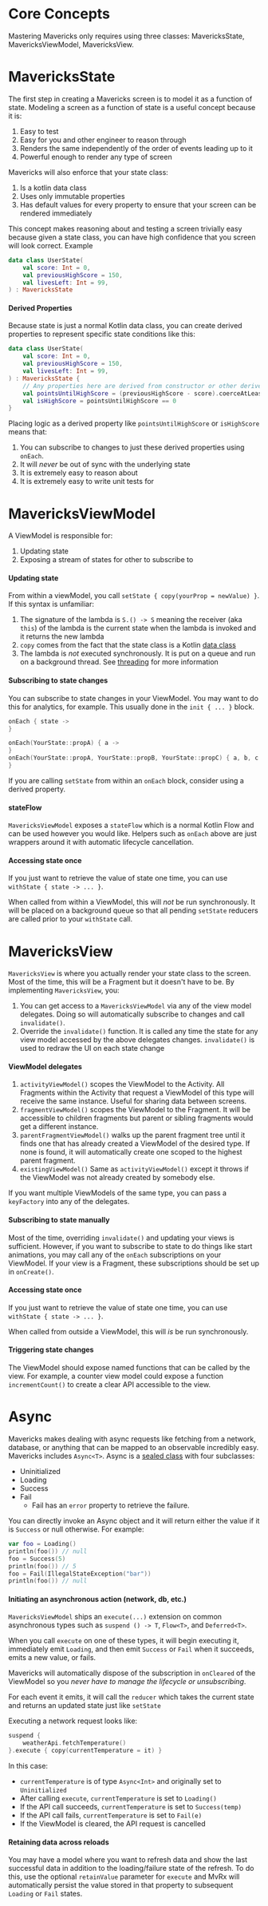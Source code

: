 # Core Concepts
Mastering Mavericks only requires using three classes: MavericksState, MavericksViewModel, MavericksView.

# MavericksState
The first step in creating a Mavericks screen is to model it as a function of state. Modeling a screen as a function of state is a useful concept because it is:
1. Easy to test
1. Easy for you and other engineer to reason through
1. Renders the same independently of the order of events leading up to it
1. Powerful enough to render any type of screen

Mavericks will also enforce that your state class:
1. Is a kotlin data class
1. Uses only immutable properties
1. Has default values for every property to ensure that your screen can be rendered immediately

This concept makes reasoning about and testing a screen trivially easy because given a state class, you can have high confidence that you screen will look correct.
Example
```kotlin
data class UserState(
    val score: Int = 0,
    val previousHighScore = 150,
    val livesLeft: Int = 99,
) : MavericksState
```

#### Derived Properties
Because state is just a normal Kotlin data class, you can create derived properties to represent specific state conditions like this:
```kotlin
data class UserState(
    val score: Int = 0,
    val previousHighScore = 150,
    val livesLeft: Int = 99,
) : MavericksState {
    // Any properties here are derived from constructor or other derived properties
    val pointsUntilHighScore = (previousHighScore - score).coerceAtLeast(0)
    val isHighScore = pointsUntilHighScore == 0
}
```
Placing logic as a derived property like `pointsUntilHighScore` or `isHighScore` means that:
1. You can subscribe to changes to just these derived properties using `onEach`.
1. It will _never_ be out of sync with the underlying state
1. It is extremely easy to reason about
1. It is extremely easy to write unit tests for

# MavericksViewModel

A ViewModel is responsible for:
1. Updating state
2. Exposing a stream of states for other to subscribe to

#### Updating state
From within a viewModel, you call `setState { copy(yourProp = newValue) }`. If this syntax is unfamiliar:
1. The signature of the lambda is `S.() -> S` meaning the receiver (aka `this`) of the lambda is the current state when the lambda is invoked and it returns the new lambda
1. `copy` comes from the fact that the state class is a Kotlin [data class](https://kotlinlang.org/docs/reference/data-classes.html)
1. The lambda is _not_ executed synchronously. It is put on a queue and run on a background thread. See [threading](threading.md) for more information

#### Subscribing to state changes
You can subscribe to state changes in your ViewModel. You may want to do this for analytics, for example. This usually done in the `init { ... }` block.

```kotlin
onEach { state ->
}
```

```kotlin
onEach(YourState::propA) { a ->
}
onEach(YourState::propA, YourState::propB, YourState::propC) { a, b, c ->
}
```
If you are calling `setState` from within an `onEach` block, consider using a derived property.

#### stateFlow
`MavericksViewModel` exposes a `stateFlow` which is a normal Kotlin Flow and can be used however you would like. Helpers such as `onEach` above are just wrappers around it with automatic lifecycle cancellation.

#### Accessing state once
If you just want to retrieve the value of state one time, you can use `withState { state -> ... }`.

When called from within a ViewModel, this will _not_ be run synchronously. It will be placed on a background queue so that all pending `setState` reducers are called prior to your `withState` call.

# MavericksView
`MavericksView` is where you actually render your state class to the screen. Most of the time, this will be a Fragment but it doesn't have to be.
By implementing `MavericksView`, you:
1. You can get access to a `MavericksViewModel` via any of the view model delegates. Doing so will automatically subscribe to changes and call `invalidate()`.
1. Override the `invalidate()` function. It is called any time the state for any view model accessed by the above delegates changes. `invalidate()` is used to redraw the UI on each state change

#### ViewModel delegates
1. `activityViewModel()` scopes the ViewModel to the Activity. All Fragments within the Activity that request a ViewModel of this type will receive the same instance. Useful for sharing data between screens.
1. `fragmentViewModel()` scopes the ViewModel to the Fragment. It will be accessible to children fragments but parent or sibling fragments would get a different instance.
1. `parentFragmentViewModel()` walks up the parent fragment tree until it finds one that has already created a ViewModel of the desired type. If none is found, it will automatically create one scoped to the highest parent fragment.
1. `existingViewModel()` Same as `activityViewModel()` except it throws if the ViewModel was not already created by somebody else.

If you want multiple ViewModels of the same type, you can pass a `keyFactory` into any of the delegates.

#### Subscribing to state manually
Most of the time, overriding `invalidate()` and updating your views is sufficient. However, if you want to subscribe to state to do things like start animations, you may call any of the `onEach` subscriptions on your ViewModel. If your view is a Fragment, these subscriptions should be set up in `onCreate()`.

#### Accessing state once
If you just want to retrieve the value of state one time, you can use `withState { state -> ... }`.

When called from outside a ViewModel, this will _is_ be run synchronously.

#### Triggering state changes
The ViewModel should expose named functions that can be called by the view. For example, a counter view model could expose a function `incrementCount()` to create a clear API accessible to the view.

# Async
Mavericks makes dealing with async requests like fetching from a network, database, or anything that can be mapped to an observable incredibly easy. Mavericks includes `Async<T>`. Async is a [sealed class](https://kotlinlang.org/docs/reference/sealed-classes.html) with four subclasses:
* Uninitialized
* Loading
* Success
* Fail
    * Fail has an `error` property to retrieve the failure.

You can directly invoke an Async object and it will return either the value if it is `Success` or null otherwise.
For example:
```kotlin
var foo = Loading()
println(foo()) // null
foo = Success(5)
println(foo()) // 5
foo = Fail(IllegalStateException("bar"))
println(foo()) // null
```

#### Initiating an asynchronous action (network, db, etc.)
`MavericksViewModel` ships an `execute(...)` extension on common asynchronous types such as `suspend () -> T`, `Flow<T>`, and `Deferred<T>`.

When you call `execute` on one of these types, it will begin executing it, immediately emit `Loading`, and then emit `Success` or `Fail` when it succeeds, emits a new value, or fails.

Mavericks will automatically dispose of the subscription in `onCleared` of the ViewModel so you _never have to manage the lifecycle or unsubscribing_.

For each event it emits, it will call the `reducer` which takes the current state and returns an updated state just like `setState`

Executing a network request looks like:
```kotlin
suspend {
    weatherApi.fetchTemperature()
}.execute { copy(currentTemperature = it) }
```
In this case:
* `currentTemperature` is of type `Async<Int>` and originally set to `Uninitialized`
* After calling `execute`, `currentTemperature` is set to `Loading()`
* If the API call succeeds, `currentTemperature` is set to `Success(temp)`
* If the API call fails, `currentTemperature` is set to `Fail(e)`
* If the ViewModel is cleared, the API request is cancelled

#### Retaining data across reloads
You may have a model where you want to refresh data and show the last successful data in addition to the loading/failure state of the refresh. To do this, use the optional `retainValue` parameter for `execute` and MvRx will automatically persist the value stored in that property to subsequent `Loading` or `Fail` states.
